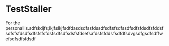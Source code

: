 # TestStaller
For the personallls.sdfskdjfs;lkjfslkjfsdfdasdsdfssfdssdfsdfsfsdfssdfsdfsfdsdfsfddsfsdfsfsfdsdfsdfsfsfsfdsfsdfsdfsdsfsfdsefsafdsfsfddsfsdfdfsdvgsdfgsdfsdffwefsdfsdfsfdsdf